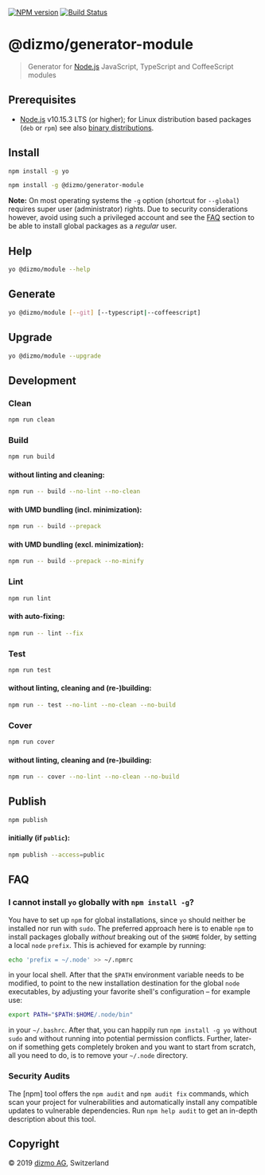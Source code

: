 [![NPM version](https://badge.fury.io/js/%40dizmo%2Fgenerator-module.svg)](https://npmjs.org/package/@dizmo/generator-module)
[![Build Status](https://travis-ci.org/dizmo/yeoman-generator-module.svg?branch=master)](https://travis-ci.org/dizmo/yeoman-generator-module)

# @dizmo/generator-module

> Generator for [Node.js] JavaScript, TypeScript and CoffeeScript modules

## Prerequisites

* [Node.js] v10.15.3 LTS (or higher); for Linux distribution based packages (`deb` or `rpm`) see also [binary distributions](https://github.com/nodesource/distributions).

## Install

```sh
npm install -g yo
```

```sh
npm install -g @dizmo/generator-module
```

**Note:** On most operating systems the `-g` option (shortcut for `--global`) requires super user (administrator) rights. Due to security considerations however, avoid using such a privileged account and see the [FAQ](#i-cannot-install-yo-globally-with-npm-install--g) section to be able to install global packages as a *regular* user.


## Help

```sh
yo @dizmo/module --help
```

## Generate

```sh
yo @dizmo/module [--git] [--typescript|--coffeescript]
```

## Upgrade

```sh
yo @dizmo/module --upgrade
```

## Development

### Clean

```sh
npm run clean
```

### Build

```sh
npm run build
```

#### without linting and cleaning:

```sh
npm run -- build --no-lint --no-clean
```

#### with UMD bundling (incl. minimization):

```sh
npm run -- build --prepack
```

#### with UMD bundling (excl. minimization):

```sh
npm run -- build --prepack --no-minify
```

### Lint

```sh
npm run lint
```

#### with auto-fixing:

```sh
npm run -- lint --fix
```

### Test

```sh
npm run test
```

#### without linting, cleaning and (re-)building:

```sh
npm run -- test --no-lint --no-clean --no-build
```

### Cover

```sh
npm run cover
```

#### without linting, cleaning and (re-)building:

```sh
npm run -- cover --no-lint --no-clean --no-build
```

## Publish

```sh
npm publish
```

#### initially (if `public`):

```sh
npm publish --access=public
```

## FAQ

### I cannot install `yo` globally with `npm install -g`?

You have to set up `npm` for global installations, since `yo` should neither be installed nor run with `sudo`. The preferred approach here is to enable `npm` to install packages globally *without* breaking out of the `$HOME` folder, by setting a local `node` `prefix`. This is achieved for example by running:

```sh
echo 'prefix = ~/.node' >> ~/.npmrc
```

in your local shell. After that the `$PATH` environment variable needs to be modified, to point to the new installation destination for the global `node` executables, by adjusting your favorite shell's configuration &ndash; for example use:

```sh
export PATH="$PATH:$HOME/.node/bin"
```

in your `~/.bashrc`. After that, you can happily run `npm install -g yo` without `sudo` and without running into potential permission conflicts. Further, later-on if something gets completely broken and you want to start from scratch, all you need to do, is to remove your `~/.node` directory.

### Security Audits

The [npm] tool offers the `npm audit` and `npm audit fix` commands, which scan your project for vulnerabilities and automatically install any compatible updates to vulnerable dependencies. Run `npm help audit` to get an in-depth description about this tool.

## Copyright

 © 2019 [dizmo AG](http://dizmo.com/), Switzerland

[Node.js]: https://nodejs.org
